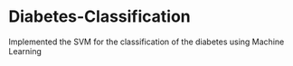 # Diabetes-Classification
Implemented the SVM for the classification of the diabetes using Machine Learning
